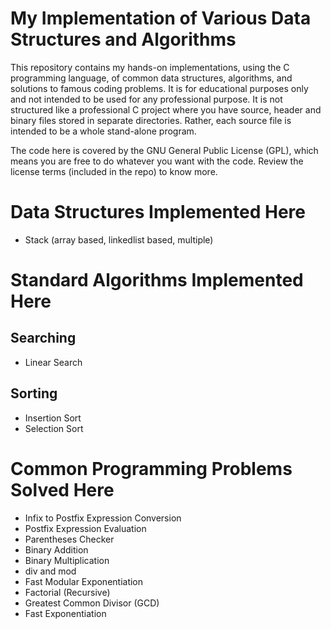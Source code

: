 # My Implementation of Various Data Structures and Algorithms

This repository contains my hands-on implementations, using the C programming language, of common data structures, algorithms, and solutions to famous coding problems. It is for educational purposes only and not intended to be used for any professional purpose. It is not structured like a professional C project where you have source, header and binary files stored in separate directories. Rather, each source file is intended to be a whole stand-alone program.

The code here is covered by the GNU General Public License (GPL), which means you are free to do whatever you want with the code. Review the license terms (included in the repo) to know more. 

# Data Structures Implemented Here
- Stack (array based, linkedlist based, multiple)
# Standard Algorithms Implemented Here
## Searching
- Linear Search
## Sorting
- Insertion Sort
- Selection Sort

# Common Programming Problems Solved Here
- Infix to Postfix Expression Conversion
- Postfix Expression Evaluation
- Parentheses Checker
- Binary Addition
- Binary Multiplication
- div and mod
- Fast Modular Exponentiation
- Factorial (Recursive)
- Greatest Common Divisor (GCD)
- Fast Exponentiation
